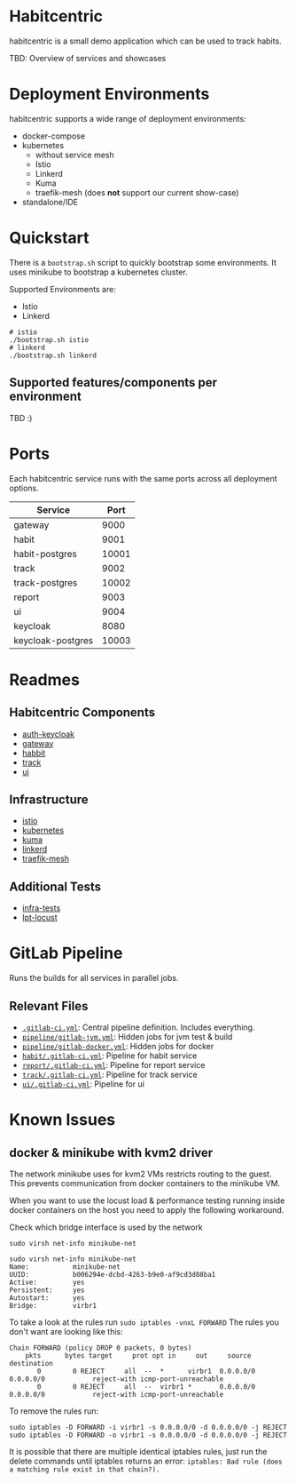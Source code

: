 # Habitcentric

habitcentric is a small demo application which can be used to track habits.

TBD: Overview of services and showcases

# Deployment Environments

habitcentric supports a wide range of deployment environments:

- docker-compose
- kubernetes
    - without service mesh
    - Istio
    - Linkerd
    - Kuma
    - traefik-mesh (does **not** support our current show-case)
- standalone/IDE

# Quickstart

There is a `bootstrap.sh` script to quickly bootstrap some environments.
It uses minikube to bootstrap a kubernetes cluster.

Supported Environments are:

- Istio
- Linkerd

```shell
# istio
./bootstrap.sh istio
# linkerd
./bootstrap.sh linkerd
```

## Supported features/components per environment

TBD :)

# Ports

Each habitcentric service runs with the same ports across all deployment options.

| Service           | Port  |
|-------------------|-------|
| gateway           | 9000  |
| habit             | 9001  |
| habit-postgres    | 10001 |
| track             | 9002  |
| track-postgres    | 10002 |
| report            | 9003  |
| ui                | 9004  |
| keycloak          | 8080  |
| keycloak-postgres | 10003 |

# Readmes

## Habitcentric Components

- [auth-keycloak](services/auth-keycloak/README.md)
- [gateway](services/gateway/README.md)
- [habbit](hservices/abit/README.md)
- [track](services/track/README.md)
- [ui](services/ui/README.md)

## Infrastructure

- [istio](infrastructure/istio/README.md)
- [kubernetes](infrastructure/kubernetes/README.md)
- [kuma](infrastructure/kuma/README.md)
- [linkerd](infrastructure/linkerd/README.md)
- [traefik-mesh](infrastructure/traefik-mesh/README.md)

## Additional Tests

- [infra-tests](test/infra/README.md)
- [lpt-locust](test/lpt-locust/README.md)

# GitLab Pipeline

Runs the builds for all services in parallel jobs.

## Relevant Files

- [`.gitlab-ci.yml`](.gitlab-ci.yml): Central pipeline definition. Includes everything.
- [`pipeline/gitlab-jvm.yml`](pipeline/gitlab-jvm.yml): Hidden jobs for jvm test & build
- [`pipeline/gitlab-docker.yml`](pipeline/gitlab-docker.yml): Hidden jobs for docker
- [`habit/.gitlab-ci.yml`](habit/.gitlab-ci.yml): Pipeline for habit service
- [`report/.gitlab-ci.yml`](report/.gitlab-ci.yml): Pipeline for report service
- [`track/.gitlab-ci.yml`](track/.gitlab-ci.yml): Pipeline for track service
- [`ui/.gitlab-ci.yml`](ui/.gitlab-ci.yml): Pipeline for ui

# Known Issues

## docker & minikube with kvm2 driver

The network minikube uses for kvm2 VMs restricts routing to the guest. This prevents communication
from docker containers to the minikube VM.

When you want to use the locust load & performance testing running inside docker containers on the
host you need to apply the following workaround.

Check which bridge interface is used by the network

```shell
sudo virsh net-info minikube-net
```

```
sudo virsh net-info minikube-net
Name:           minikube-net
UUID:           b006294e-dcbd-4263-b9e0-af9cd3d88ba1
Active:         yes
Persistent:     yes
Autostart:      yes
Bridge:         virbr1
```

To take a look at the rules run `sudo iptables -vnxL FORWARD`
The rules you don't want are looking like this:

```
Chain FORWARD (policy DROP 0 packets, 0 bytes)
    pkts      bytes target     prot opt in     out     source               destination
       0        0 REJECT     all  --  *      virbr1  0.0.0.0/0            0.0.0.0/0            reject-with icmp-port-unreachable
       0        0 REJECT     all  --  virbr1 *       0.0.0.0/0            0.0.0.0/0            reject-with icmp-port-unreachable
```

To remove the rules run:

```shell
sudo iptables -D FORWARD -i virbr1 -s 0.0.0.0/0 -d 0.0.0.0/0 -j REJECT
sudo iptables -D FORWARD -o virbr1 -s 0.0.0.0/0 -d 0.0.0.0/0 -j REJECT
```

It is possible that there are multiple identical iptables rules, just run the delete commands until
iptables returns an error:
`iptables: Bad rule (does a matching rule exist in that chain?).`

